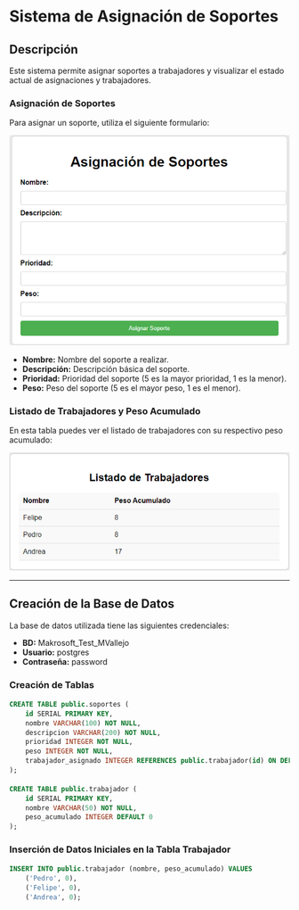 # Sistema de Asignación de Soportes

## Descripción

Este sistema permite asignar soportes a trabajadores y visualizar el estado actual de asignaciones y trabajadores.

### Asignación de Soportes

Para asignar un soporte, utiliza el siguiente formulario:

![Formulario de Asignación](imagen1.png)

- **Nombre:** Nombre del soporte a realizar.
- **Descripción:** Descripción básica del soporte.
- **Prioridad:** Prioridad del soporte (5 es la mayor prioridad, 1 es la menor).
- **Peso:** Peso del soporte (5 es el mayor peso, 1 es el menor).

### Listado de Trabajadores y Peso Acumulado

En esta tabla puedes ver el listado de trabajadores con su respectivo peso acumulado:

![Listado de Trabajadores](imagen2.png)

---

## Creación de la Base de Datos

La base de datos utilizada tiene las siguientes credenciales:

- **BD:** Makrosoft_Test_MVallejo
- **Usuario:** postgres
- **Contraseña:** password

### Creación de Tablas

```sql
CREATE TABLE public.soportes (
    id SERIAL PRIMARY KEY,
    nombre VARCHAR(100) NOT NULL,
    descripcion VARCHAR(200) NOT NULL,
    prioridad INTEGER NOT NULL,
    peso INTEGER NOT NULL,
    trabajador_asignado INTEGER REFERENCES public.trabajador(id) ON DELETE SET NULL
);

CREATE TABLE public.trabajador (
    id SERIAL PRIMARY KEY,
    nombre VARCHAR(50) NOT NULL,
    peso_acumulado INTEGER DEFAULT 0
);
```
### Inserción de Datos Iniciales en la Tabla Trabajador

```sql
INSERT INTO public.trabajador (nombre, peso_acumulado) VALUES
    ('Pedro', 0),
    ('Felipe', 0),
    ('Andrea', 0);
```
